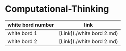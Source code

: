 # Computational-Thinking
| white bord number | link |
| ----------- | ----------- |
| white bord 1| [Link](./white bord 2.md)  |
| white bord 2| [Link](./white bord 2.md)  |
